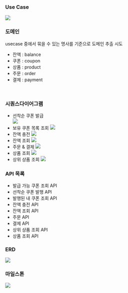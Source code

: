 ### Use Case

![](./images/use-case-v2.png)

### 도메인
usecase 중에서 묶을 수 있는 명사를 기준으로 도메인 추출 시도

- 잔액 : balance
- 쿠폰 : coupon
- 상품 : product
- 주문 : order
- 결제 : payment

<br/>

### 시퀀스다이어그램
- 선착순 쿠폰 발급  
![](./images/issue-coupon.png)
- 보유 쿠폰 목록 조회
![](./images/query-own-coupon.png)
- 잔액 충전
![](./images/charge-balance.png)
- 잔액 조회
![](./images/query-balance.png)
- 주문 & 결제
![](./images/order-and-payment.png)
- 상품 조회
![](./images/query-product.png)
- 상위 상품 조회
![](./images/query-popular-product.png)

### API 목록
- 발급 가능 쿠폰 조회 API
- 선착순 쿠폰 발행 API
- 발행된 내 쿠폰 조회 API
- 잔액 충전 API
- 잔액 조회 API
- 주문 API
- 결제 API
- 상위 상품 조회 API
- 상품 조회 API

### ERD
![](./images/erd2.png)


### 마일스톤

![](./images/milestone.png)